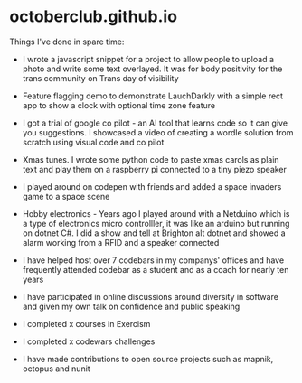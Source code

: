 # octoberclub.github.io


Things I've done in spare time:

- I wrote a javascript snippet for a project to allow people to upload a photo and write some text overlayed. It was for body positivity for the trans community on Trans day of visibility

- Feature flagging demo to demonstrate LauchDarkly with a simple rect app to show a clock with optional time zone feature

- I got a trial of google co pilot - an AI tool that learns code so it can give you suggestions. I showcased a video of creating a wordle solution from scratch using visual code and co pilot

- Xmas tunes. I wrote some python code to paste xmas carols as plain text and play them on a raspberry pi connected to a tiny piezo speaker

- I played around on codepen with friends and added a space invaders game to a space scene

- Hobby electronics - Years ago I played around with a Netduino which is a type of electronics micro controlller, it was like an arduino but running on dotnet C#. I did a show and tell at Brighton alt dotnet and showed a alarm working from a RFID and a speaker connected

- I have helped host over 7 codebars in my companys' offices and have frequently attended codebar as a student and as a coach for nearly ten years

- I have participated in online discussions around diversity in software and given my own talk on confidence and public speaking

- I completed x courses in Exercism

- I completed x codewars challenges

- I have made contributions to open source projects such as mapnik, octopus and nunit
